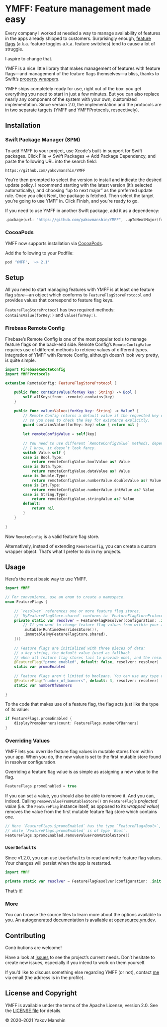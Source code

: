 # YMFF: Feature management made easy

Every company I worked at needed a way to manage availability of features in the apps already shipped to customers. Surprisingly enough, [feature flags](https://en.wikipedia.org/wiki/Feature_toggle) (a.k.a. feature toggles a.k.a. feature switches) tend to cause a lot of struggle.

I aspire to change that.

YMFF is a nice little library that makes management of features with feature flags—and management of the feature flags themselves—a bliss, thanks to Swift’s [property wrappers](https://docs.swift.org/swift-book/LanguageGuide/Properties.html#ID617).

YMFF ships completely ready for use, right out of the box: you get everything you need to start in just a few minutes. But you can also replace nearly any component of the system with your own, customized implementation. Since version 2.0, the implementation and the protocols are in two separate targets (YMFF and YMFFProtocols, respectively).

## Installation

### Swift Package Manager (SPM)
To add YMFF to your project, use Xcode’s built-in support for Swift packages. Click File → Swift Packages → Add Package Dependency, and paste the following URL into the search field:

```
https://github.com/yakovmanshin/YMFF
```

You’re then prompted to select the version to install and indicate the desired update policy. I recommend starting with the latest version (it’s selected automatically), and choosing “up to next major” as the preferred update rule. Once you click Next, the package is fetched. Then select the target you’re going to use YMFF in. Click Finish, and you’re ready to go.

If you need to use YMFF in another Swift package, add it as a dependency:

```swift
.package(url: "https://github.com/yakovmanshin/YMFF", .upToNextMajor(from: "2.0.0"))
```

### CocoaPods
YMFF now supports installation via [CocoaPods](https://youtu.be/iEAjvNRdZa0).

Add the following to your Podfile:

```ruby
pod 'YMFF', '~> 2.1'
```

## Setup
All you need to start managing features with YMFF is at least one feature flag *store*—an object which conforms to `FeatureFlagStoreProtocol` and provides values that correspond to feature flag keys.

`FeatureFlagStoreProtocol` has two required methods: `containsValue(forKey:)` and `value(forKey:)`.

### Firebase Remote Config
Firebase’s Remote Config is one of the most popular tools to manage feature flags on the back-end side. Remote Config’s `RemoteConfigValue` requires use of different methods to retrieve values of different types. Integration of YMFF with Remote Config, although doesn’t look very pretty, is quite simple.

```swift
import FirebaseRemoteConfig
import YMFFProtocols

extension RemoteConfig: FeatureFlagStoreProtocol {
    
    public func containsValue(forKey key: String) -> Bool {
        self.allKeys(from: .remote).contains(key)
    }
    
    public func value<Value>(forKey key: String) -> Value? {
        // Remote Config returns a default value if the requested key doesn’t exist,
        // so you need to check the key for existence explicitly.
        guard containsValue(forKey: key) else { return nil }
        
        let remoteConfigValue = self[key]
        
        // You need to use different `RemoteConfigValue` methods, depending on the return type.
        // I know, it doesn’t look fancy.
        switch Value.self {
        case is Bool.Type:
            return remoteConfigValue.boolValue as? Value
        case is Data.Type:
            return remoteConfigValue.dataValue as? Value
        case is Double.Type:
            return remoteConfigValue.numberValue.doubleValue as? Value
        case is Int.Type:
            return remoteConfigValue.numberValue.intValue as? Value
        case is String.Type:
            return remoteConfigValue.stringValue as? Value
        default:
            return nil
        }
    }
    
}
```

Now `RemoteConfig` is a valid feature flag store.

Alternatively, instead of extending `RemoteConfig`, you can create a custom wrapper object. That’s what I prefer to do in my projects.

## Usage
Here’s the most basic way to use YMFF.

```swift
import YMFF

// For convenience, use an enum to create a namespace.
enum FeatureFlags {
    
    // `resolver` references one or more feature flag stores.
    // `MyFeatureFlagStore.shared` conforms to `FeatureFlagStoreProtocol`.
    private static var resolver = FeatureFlagResolver(configuration: .init(stores: [
        // If you want to change feature flag values from within your app, you’ll need at least one mutable store.
        .mutable(RuntimeOverridesStore()),
        .immutable(MyFeatureFlagStore.shared),
    ]))
    
    // Feature flags are initialized with three pieces of data:
    // a key string, the default value (used as fallback
    // when all feature flag stores fail to provide one), and the resolver.
    @FeatureFlag("promo_enabled", default: false, resolver: resolver)
    static var promoEnabled
    
    // Feature flags aren't limited to booleans. You can use any type of value.
    @FeatureFlag("number_of_banners", default: 3, resolver: resolver)
    static var numberOfBanners
    
}
```

To the code that makes use of a feature flag, the flag acts just like the type of its value:

```swift
if FeatureFlags.promoEnabled {
    displayPromoBanners(count: FeatureFlags.numberOfBanners)
}
```

### Overriding Values

YMFF lets you override feature flag values in mutable stores from within your app. When you do, the new value is set to the first mutable store found in resolver configuration.

Overriding a feature flag value is as simple as assigning a new value to the flag.

```swift
FeatureFlags.promoEnabled = true
```

If you can set a value, you should also be able to remove it. And you can, indeed. Calling `removeValueFromMutableStore()` on `FeatureFlag`’s *projected value* (i.e. the `FeatureFlag` instance itself, as opposed to its *wrapped value*) removes the value from the first mutable feature flag store which contains one.

```swift
// Here `FeatureFlags.$promoEnabled` has the type `FeatureFlag<Bool>`, 
// while `FeatureFlags.promoEnabled` is of type `Bool`.
FeatureFlags.$promoEnabled.removeValueFromMutableStore()
```

### `UserDefaults`

Since v1.2.0, you can use `UserDefaults` to read and write feature flag values. Your changes will persist when the app is restarted.

```swift
import YMFF

private static var resolver = FeatureFlagResolver(configuration: .init(stores: [.mutable(UserDefaultsStore())]))
```

That’s it!

### More

You can browse the source files to learn more about the options available to you. An autogenerated documentation is available at [opensource.ym.dev](https://opensource.ym.dev/YMFF/).

## Contributing
Contributions are welcome!

Have a look at [issues](https://github.com/yakovmanshin/YMFF/issues) to see the project’s current needs. Don’t hesitate to create new issues, especially if you intend to work on them yourself.

If you’d like to discuss something else regarding YMFF (or not), contact [me](https://github.com/yakovmanshin) via email (the address is in the profile).

## License and Copyright
YMFF is available under the terms of the Apache License, version 2.0. See the [LICENSE file](https://github.com/yakovmanshin/YMFF/blob/main/LICENSE) for details.

© 2020–2021 Yakov Manshin
